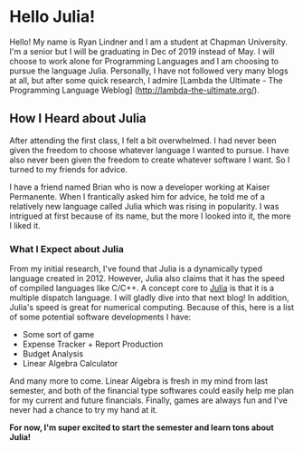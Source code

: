 # Hello Julia!
Hello! My name is Ryan Lindner and I am a student at Chapman University. I'm a senior but I will be graduating in Dec of 2019 instead of May.
I will choose to work alone for Programming Languages and I am choosing to pursue the language Julia. Personally, I have not followed
very many blogs at all, but after some quick research, I admire [Lambda the Ultimate - The Programming Language Weblog] (http://lambda-the-ultimate.org/).

## How I Heard about Julia
After attending the first class, I felt a bit overwhelmed. I had never been given the freedom to choose whatever language I wanted to pursue.
I have also never been given the freedom to create whatever software I want. So I turned to my friends for advice.

I have a friend named Brian who is now a developer working at Kaiser Permanente. When I frantically asked him for advice, he told me of a
relatively new language called Julia which was rising in popularity. I was intrigued at first because of its name, but the more I looked
into it, the more I liked it.

### What I Expect about Julia

From my initial research, I've found that Julia is a dynamically typed language created in 2012. However, Julia also claims that it
has the speed of compiled languages like C/C++. A concept core to [Julia](https://julialang.org/) is that it is a multiple dispatch language.
I will gladly dive into that next blog! In addition, Julia's speed is great for numerical computing. Because of this, here is a list
of some potential software developments I have:

* Some sort of game
* Expense Tracker + Report Production
* Budget Analysis
* Linear Algebra Calculator

And many more to come. Linear Algebra is fresh in my mind from last semester, and both of the financial type softwares could easily help
me plan for my current and future financials. Finally, games are always fun and I've never had a chance to try my hand at it.

**For now, I'm super excited to start the semester and learn tons about Julia!**

